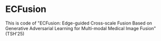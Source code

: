 # ECFusion
This is code of "ECFusion: Edge-guided Cross-scale Fusion Based on Generative Adversarial Learning for Multi-modal Medical Image Fusion"(TSH'25)
